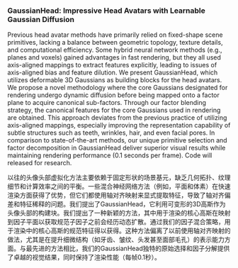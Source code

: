 ### GaussianHead: Impressive Head Avatars with Learnable Gaussian Diffusion

Previous head avatar methods have primarily relied on fixed-shape scene primitives, lacking a balance between geometric topology, texture details, and computational efficiency. Some hybrid neural network methods (e.g., planes and voxels) gained advantages in fast rendering, but they all used axis-aligned mappings to extract features explicitly, leading to issues of axis-aligned bias and feature dilution. We present GaussianHead, which utilizes deformable 3D Gaussians as building blocks for the head avatars. We propose a novel methodology where the core Gaussians designated for rendering undergo dynamic diffusion before being mapped onto a factor plane to acquire canonical sub-factors. Through our factor blending strategy, the canonical features for the core Gaussians used in rendering are obtained. This approach deviates from the previous practice of utilizing axis-aligned mappings, especially improving the representation capability of subtle structures such as teeth, wrinkles, hair, and even facial pores. In comparison to state-of-the-art methods, our unique primitive selection and factor decomposition in GaussianHead deliver superior visual results while maintaining rendering performance (0.1 seconds per frame). Code will released for research.

以往的头像头部虚拟化方法主要依赖于固定形状的场景基元，缺乏几何拓扑、纹理细节和计算效率之间的平衡。一些混合神经网络方法（例如，平面和体素）在快速渲染方面获得了优势，但它们都使用轴对齐映射来显式提取特征，导致了轴对齐偏差和特征稀释的问题。我们提出了GaussianHead，它利用可变形的3D高斯作为头像头部的构建块。我们提出了一种新颖的方法，其中用于渲染的核心高斯在映射到因子平面以获取规范子因子之前会经历动态扩散。通过我们的因子混合策略，用于渲染中的核心高斯的规范特征得以获得。这种方法偏离了以前使用轴对齐映射的做法，尤其是在提升细微结构（如牙齿、皱纹、头发甚至面部毛孔）的表示能力方面。与最先进的方法相比，我们的GaussianHead独特的原始选择和因子分解提供了卓越的视觉结果，同时保持了渲染性能（每帧0.1秒）。
